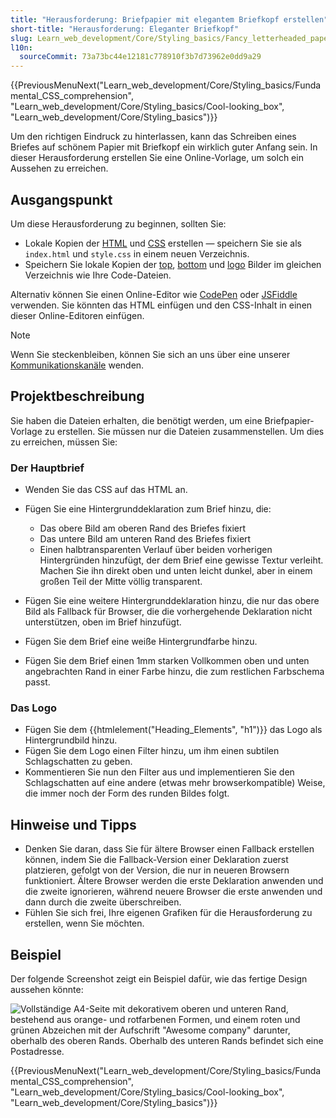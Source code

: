 ```yaml
---
title: "Herausforderung: Briefpapier mit elegantem Briefkopf erstellen"
short-title: "Herausforderung: Eleganter Briefkopf"
slug: Learn_web_development/Core/Styling_basics/Fancy_letterheaded_paper
l10n:
  sourceCommit: 73a73bc44e12181c778910f3b7d73962e0dd9a29
---
```


{{PreviousMenuNext("Learn_web_development/Core/Styling_basics/Fundamental_CSS_comprehension", "Learn_web_development/Core/Styling_basics/Cool-looking_box", "Learn_web_development/Core/Styling_basics")}}

Um den richtigen Eindruck zu hinterlassen, kann das Schreiben eines Briefes auf schönem Papier mit Briefkopf ein wirklich guter Anfang sein. In dieser Herausforderung erstellen Sie eine Online-Vorlage, um solch ein Aussehen zu erreichen.

## Ausgangspunkt

Um diese Herausforderung zu beginnen, sollten Sie:

- Lokale Kopien der [HTML](https://github.com/mdn/learning-area/blob/main/css/styling-boxes/letterheaded-paper-start/index.html) und [CSS](https://github.com/mdn/learning-area/blob/main/css/styling-boxes/letterheaded-paper-start/style.css) erstellen — speichern Sie sie als `index.html` und `style.css` in einem neuen Verzeichnis.
- Speichern Sie lokale Kopien der [top](https://raw.githubusercontent.com/mdn/learning-area/master/css/styling-boxes/letterheaded-paper-start/top-image.png), [bottom](https://raw.githubusercontent.com/mdn/learning-area/master/css/styling-boxes/letterheaded-paper-start/bottom-image.png) und [logo](https://raw.githubusercontent.com/mdn/learning-area/master/css/styling-boxes/letterheaded-paper-start/logo.png) Bilder im gleichen Verzeichnis wie Ihre Code-Dateien.

Alternativ können Sie einen Online-Editor wie [CodePen](https://codepen.io/) oder [JSFiddle](https://jsfiddle.net/) verwenden. Sie könnten das HTML einfügen und den CSS-Inhalt in einen dieser Online-Editoren einfügen.

> [!NOTE]
> Wenn Sie steckenbleiben, können Sie sich an uns über eine unserer [Kommunikationskanäle](/de/docs/MDN/Community/Communication_channels) wenden.

## Projektbeschreibung

Sie haben die Dateien erhalten, die benötigt werden, um eine Briefpapier-Vorlage zu erstellen. Sie müssen nur die Dateien zusammenstellen. Um dies zu erreichen, müssen Sie:

### Der Hauptbrief

- Wenden Sie das CSS auf das HTML an.
- Fügen Sie eine Hintergrunddeklaration zum Brief hinzu, die:
  - Das obere Bild am oberen Rand des Briefes fixiert
  - Das untere Bild am unteren Rand des Briefes fixiert
  - Einen halbtransparenten Verlauf über beiden vorherigen Hintergründen hinzufügt, der dem Brief eine gewisse Textur verleiht. Machen Sie ihn direkt oben und unten leicht dunkel, aber in einem großen Teil der Mitte völlig transparent.

- Fügen Sie eine weitere Hintergrunddeklaration hinzu, die nur das obere Bild als Fallback für Browser, die die vorhergehende Deklaration nicht unterstützen, oben im Brief hinzufügt.
- Fügen Sie dem Brief eine weiße Hintergrundfarbe hinzu.
- Fügen Sie dem Brief einen 1mm starken Vollkommen oben und unten angebrachten Rand in einer Farbe hinzu, die zum restlichen Farbschema passt.

### Das Logo

- Fügen Sie dem {{htmlelement("Heading_Elements", "h1")}} das Logo als Hintergrundbild hinzu.
- Fügen Sie dem Logo einen Filter hinzu, um ihm einen subtilen Schlagschatten zu geben.
- Kommentieren Sie nun den Filter aus und implementieren Sie den Schlagschatten auf eine andere (etwas mehr browserkompatible) Weise, die immer noch der Form des runden Bildes folgt.

## Hinweise und Tipps

- Denken Sie daran, dass Sie für ältere Browser einen Fallback erstellen können, indem Sie die Fallback-Version einer Deklaration zuerst platzieren, gefolgt von der Version, die nur in neueren Browsern funktioniert. Ältere Browser werden die erste Deklaration anwenden und die zweite ignorieren, während neuere Browser die erste anwenden und dann durch die zweite überschreiben.
- Fühlen Sie sich frei, Ihre eigenen Grafiken für die Herausforderung zu erstellen, wenn Sie möchten.

## Beispiel

Der folgende Screenshot zeigt ein Beispiel dafür, wie das fertige Design aussehen könnte:

![Vollständige A4-Seite mit dekorativem oberen und unteren Rand, bestehend aus orange- und rotfarbenen Formen, und einem roten und grünen Abzeichen mit der Aufschrift "Awesome company" darunter, oberhalb des oberen Rands. Oberhalb des unteren Rands befindet sich eine Postadresse.](letterhead.png)

{{PreviousMenuNext("Learn_web_development/Core/Styling_basics/Fundamental_CSS_comprehension", "Learn_web_development/Core/Styling_basics/Cool-looking_box", "Learn_web_development/Core/Styling_basics")}}
